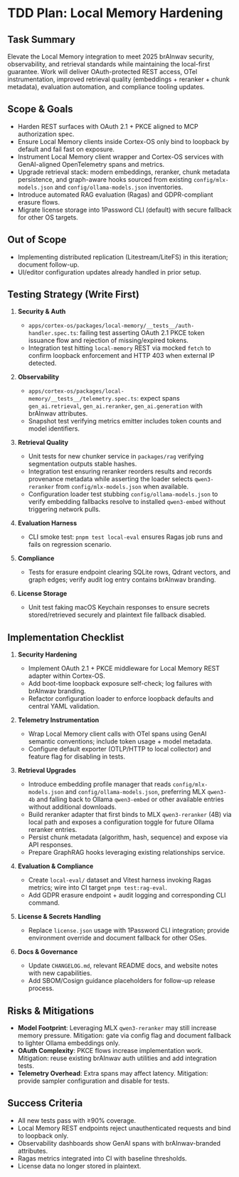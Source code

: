 # TDD Plan: Local Memory Hardening

## Task Summary

Elevate the Local Memory integration to meet 2025 brAInwav security, observability, and retrieval
standards while maintaining the local-first guarantee. Work will deliver OAuth-protected REST
access, OTel instrumentation, improved retrieval quality (embeddings + reranker + chunk metadata),
evaluation automation, and compliance tooling updates.

## Scope & Goals

- Harden REST surfaces with OAuth 2.1 + PKCE aligned to MCP authorization spec.
- Ensure Local Memory clients inside Cortex-OS only bind to loopback by default and fail fast on exposure.
- Instrument Local Memory client wrapper and Cortex-OS services with GenAI-aligned OpenTelemetry spans and metrics.
- Upgrade retrieval stack: modern embeddings, reranker, chunk metadata persistence, and
   graph-aware hooks sourced from existing `config/mlx-models.json` and `config/ollama-models.json`
   inventories.
- Introduce automated RAG evaluation (Ragas) and GDPR-compliant erasure flows.
- Migrate license storage into 1Password CLI (default) with secure fallback for other OS targets.

## Out of Scope

- Implementing distributed replication (Litestream/LiteFS) in this iteration; document follow-up.
- UI/editor configuration updates already handled in prior setup.

## Testing Strategy (Write First)

1. **Security & Auth**
    - `apps/cortex-os/packages/local-memory/__tests__/auth-handler.spec.ts`: failing test asserting
       OAuth 2.1 PKCE token issuance flow and rejection of missing/expired tokens.
    - Integration test hitting `local-memory` REST via mocked `fetch` to confirm loopback
       enforcement and HTTP 403 when external IP detected.

2. **Observability**
   - `apps/cortex-os/packages/local-memory/__tests__/telemetry.spec.ts`: expect spans
     `gen_ai.retrieval`, `gen_ai.reranker`, `gen_ai.generation` with brAInwav attributes.
   - Snapshot test verifying metrics emitter includes token counts and model identifiers.

3. **Retrieval Quality**
    - Unit tests for new chunker service in `packages/rag` verifying segmentation outputs stable
       hashes.
    - Integration test ensuring reranker reorders results and records provenance metadata while
       asserting the loader selects `qwen3-reranker` from `config/mlx-models.json` when available.
    - Configuration loader test stubbing `config/ollama-models.json` to verify embedding fallbacks
       resolve to installed `qwen3-embed` without triggering network pulls.

4. **Evaluation Harness**
   - CLI smoke test: `pnpm test local-eval` ensures Ragas job runs and fails on regression scenario.

5. **Compliance**
   - Tests for erasure endpoint clearing SQLite rows, Qdrant vectors, and graph edges; verify audit log entry contains brAInwav branding.

6. **License Storage**
   - Unit test faking macOS Keychain responses to ensure secrets stored/retrieved securely and plaintext file fallback disabled.

## Implementation Checklist

1. **Security Hardening**
   - Implement OAuth 2.1 + PKCE middleware for Local Memory REST adapter within Cortex-OS.
   - Add boot-time loopback exposure self-check; log failures with brAInwav branding.
   - Refactor configuration loader to enforce loopback defaults and central YAML validation.

2. **Telemetry Instrumentation**
   - Wrap Local Memory client calls with OTel spans using GenAI semantic conventions; include token usage + model metadata.
   - Configure default exporter (OTLP/HTTP to local collector) and feature flag for disabling in tests.

3. **Retrieval Upgrades**
    - Introduce embedding profile manager that reads `config/mlx-models.json` and
       `config/ollama-models.json`, preferring MLX `qwen3-4b` and falling back to Ollama
       `qwen3-embed` or other available entries without additional downloads.
    - Build reranker adapter that first binds to MLX `qwen3-reranker` (4B) via local path and exposes
       a configuration toggle for future Ollama reranker entries.
    - Persist chunk metadata (algorithm, hash, sequence) and expose via API responses.
    - Prepare GraphRAG hooks leveraging existing relationships service.

4. **Evaluation & Compliance**
   - Create `local-eval/` dataset and Vitest harness invoking Ragas metrics; wire into CI target `pnpm test:rag-eval`.
   - Add GDPR erasure endpoint + audit logging and corresponding CLI command.

5. **License & Secrets Handling**
   - Replace `license.json` usage with 1Password CLI integration; provide environment override and document fallback for other OSes.

6. **Docs & Governance**
   - Update `CHANGELOG.md`, relevant README docs, and website notes with new capabilities.
   - Add SBOM/Cosign guidance placeholders for follow-up release process.

## Risks & Mitigations

- **Model Footprint**: Leveraging MLX `qwen3-reranker` may still increase memory pressure.
   Mitigation: gate via config flag and document fallback to lighter Ollama embeddings only.
- **OAuth Complexity**: PKCE flows increase implementation work. Mitigation: reuse existing brAInwav auth utilities and add integration tests.
- **Telemetry Overhead**: Extra spans may affect latency. Mitigation: provide sampler configuration and disable for tests.

## Success Criteria

- All new tests pass with ≥90% coverage.
- Local Memory REST endpoints reject unauthenticated requests and bind to loopback only.
- Observability dashboards show GenAI spans with brAInwav-branded attributes.
- Ragas metrics integrated into CI with baseline thresholds.
- License data no longer stored in plaintext.
